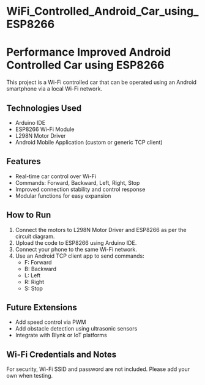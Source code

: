# WiFi_Controlled_Android_Car_using_ESP8266
# Performance Improved Android Controlled Car using ESP8266

This project is a Wi-Fi controlled car that can be operated using an Android smartphone via a local Wi-Fi network.

## Technologies Used
- Arduino IDE
- ESP8266 Wi-Fi Module
- L298N Motor Driver
- Android Mobile Application (custom or generic TCP client)

## Features
- Real-time car control over Wi-Fi
- Commands: Forward, Backward, Left, Right, Stop
- Improved connection stability and control response
- Modular functions for easy expansion

## How to Run
1. Connect the motors to L298N Motor Driver and ESP8266 as per the circuit diagram.
2. Upload the code to ESP8266 using Arduino IDE.
3. Connect your phone to the same Wi-Fi network.
4. Use an Android TCP client app to send commands:
   - F: Forward
   - B: Backward
   - L: Left
   - R: Right
   - S: Stop

## Future Extensions
- Add speed control via PWM
- Add obstacle detection using ultrasonic sensors
- Integrate with Blynk or IoT platforms

## Wi-Fi Credentials and Notes
For security, Wi-Fi SSID and password are not included. Please add your own when testing.

